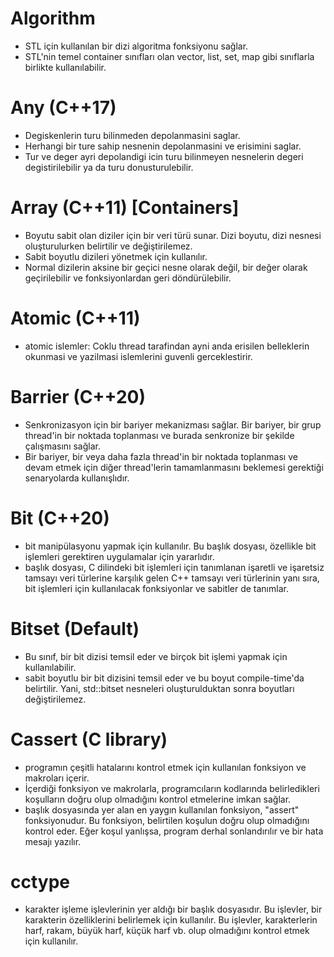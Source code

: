 # Algorithm
- STL için kullanılan bir dizi algoritma fonksiyonu sağlar.
- STL'nin temel container sınıfları olan vector, list, set, map gibi sınıflarla birlikte kullanılabilir.

# Any (C++17)

- Degiskenlerin turu bilinmeden depolanmasini saglar.
- Herhangi bir ture sahip nesnenin depolanmasini ve erisimini saglar.
- Tur ve deger ayri depolandigi icin turu bilinmeyen nesnelerin degeri degistirilebilir ya da turu donusturulebilir.

# Array (C++11) [Containers]

- Boyutu sabit olan diziler için bir veri türü sunar. Dizi boyutu, dizi nesnesi oluşturulurken belirtilir ve değiştirilemez.
- Sabit boyutlu dizileri yönetmek için kullanılır.
- Normal dizilerin aksine bir geçici nesne olarak değil, bir değer olarak geçirilebilir ve fonksiyonlardan geri döndürülebilir.

# Atomic (C++11)
- atomic islemler: Coklu thread tarafindan ayni anda erisilen belleklerin okunmasi ve yazilmasi islemlerini guvenli gerceklestirir.

# Barrier (C++20)

- Senkronizasyon için bir bariyer mekanizması sağlar. Bir bariyer, bir grup thread'in bir noktada toplanması ve burada senkronize bir şekilde çalışmasını sağlar.
- Bir bariyer, bir veya daha fazla thread'in bir noktada toplanması ve devam etmek için diğer thread'lerin tamamlanmasını beklemesi gerektiği senaryolarda kullanışlıdır.

# Bit (C++20)

- bit manipülasyonu yapmak için kullanılır. Bu başlık dosyası, özellikle bit işlemleri gerektiren uygulamalar için yararlıdır.
- başlık dosyası, C dilindeki bit işlemleri için tanımlanan işaretli ve işaretsiz tamsayı veri türlerine karşılık gelen C++ tamsayı veri türlerinin yanı sıra, bit işlemleri için kullanılacak fonksiyonlar ve sabitler de tanımlar.

# Bitset (Default)
- Bu sınıf, bir bit dizisi temsil eder ve birçok bit işlemi yapmak için kullanılabilir.
- sabit boyutlu bir bit dizisini temsil eder ve bu boyut compile-time'da belirtilir. Yani, std::bitset nesneleri oluşturulduktan sonra boyutları değiştirilemez.

# Cassert (C library)
- programın çeşitli hatalarını kontrol etmek için kullanılan fonksiyon ve makroları içerir.
- İçerdiği fonksiyon ve makrolarla, programcıların kodlarında belirledikleri koşulların doğru olup olmadığını kontrol etmelerine imkan sağlar.
- başlık dosyasında yer alan en yaygın kullanılan fonksiyon, "assert" fonksiyonudur. Bu fonksiyon, belirtilen koşulun doğru olup olmadığını kontrol eder. Eğer koşul yanlışsa, program derhal sonlandırılır ve bir hata mesajı yazılır.

# cctype
- karakter işleme işlevlerinin yer aldığı bir başlık dosyasıdır. Bu işlevler, bir karakterin özelliklerini belirlemek için kullanılır. Bu işlevler, karakterlerin harf, rakam, büyük harf, küçük harf vb. olup olmadığını kontrol etmek için kullanılır.



























